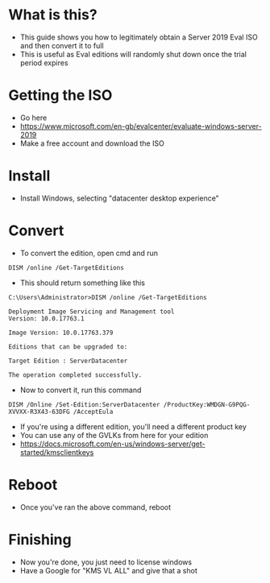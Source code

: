 # What is this?
- This guide shows you how to legitimately obtain a Server 2019 Eval ISO and then convert it to full
- This is useful as Eval editions will randomly shut down once the trial period expires

# Getting the ISO
- Go here
- https://www.microsoft.com/en-gb/evalcenter/evaluate-windows-server-2019
- Make a free account and download the ISO

# Install
- Install Windows, selecting "datacenter desktop experience"

# Convert
- To convert the edition, open cmd and run

```
DISM /online /Get-TargetEditions
```

- This should return something like this

```
C:\Users\Administrator>DISM /online /Get-TargetEditions

Deployment Image Servicing and Management tool
Version: 10.0.17763.1

Image Version: 10.0.17763.379

Editions that can be upgraded to:

Target Edition : ServerDatacenter

The operation completed successfully.
```

- Now to convert it, run this command

```
DISM /Online /Set-Edition:ServerDatacenter /ProductKey:WMDGN-G9PQG-XVVXX-R3X43-63DFG /AcceptEula
```

- If you're using a different edition, you'll need a different product key
- You can use any of the GVLKs from here for your edition
- https://docs.microsoft.com/en-us/windows-server/get-started/kmsclientkeys

# Reboot
- Once you've ran the above command, reboot

# Finishing
- Now you're done, you just need to license windows
- Have a Google for "KMS VL ALL" and give that a shot
